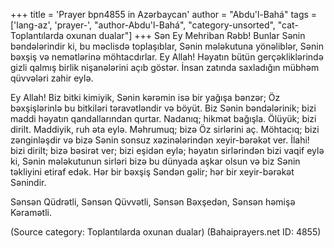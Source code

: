 +++
title = 'Prayer bpn4855 in Azərbaycan'
author = "Abdu'l-Bahá"
tags = ['lang-az', 'prayer-', "author-Abdu'l-Bahá", "category-unsorted", "cat-Toplantılarda oxunan dualar"]
+++
Sən Ey Mehriban Rəbb! Bunlar Sənin bəndələrindir ki, bu məclisdə toplaşıblar, Sənin mələkutuna yönəliblər, Sənin bəxşiş və nemətlərinə möhtacdırlar. Ey Allah! Həyatın bütün gerçəkliklərində gizli qalmış birlik nişanələrini açıb göstər. İnsan zatında saxladığın mübhəm qüvvələri zahir eylə.

Ey Allah! Biz bitki kimiyik, Sənin kərəmin isə bir yağışa bənzər; Öz bəxşişlərinlə bu bitkiləri təravətləndir və böyüt. Biz Sənin bəndələrinik; bizi maddi həyatın qandallarından qurtar. Nadanıq; hikmət bağışla. Ölüyük; bizi dirilt. Maddiyik, ruh əta eylə. Məhrumuq; bizə Öz sirlərini aç. Möhtacıq; bizi zənginləşdir və bizə Sənin sonsuz xəzinələrindən xeyir-bərəkət ver. İlahi! bizi dirilt; bizə bəsirət ver; bizi eşidən eylə; həyatın sirlərindən bizi vaqif eylə ki, Sənin mələkutunun sirləri bizə bu dünyada aşkar olsun və biz Sənin təkliyini etiraf edək. Hər bir bəxşiş Səndən gəlir; hər bir xeyir-bərəkət Sənindir.

Sənsən Qüdrətli, Sənsən Qüvvətli, Sənsən Bəxşedən, Sənsən həmişə Kəramətli.

(Source category: Toplantılarda oxunan dualar)
(Bahaiprayers.net ID: 4855)
